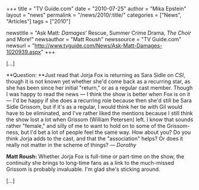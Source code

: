 +++
title = "TV Guide.com"
date = "2010-07-25"
author = "Mika Epstein"
layout = "news"
permalink = "/news/2010/:title/"
categories = ["News", "Articles"]
tags = ["2010"]

newstitle = "Ask Matt: *Damages*&#8216; Rescue, Summer Crime Drama, *The Choir* and More!"
newsauthor = "Matt Roush"
newssource = "TV Guide.com"
newsurl = "http://www.tvguide.com/News/Ask-Matt-Damages-1020939.aspx"
+++

[...]

**Question: **Just read that Jorja Fox is returning as Sara Sidle on *CSI*, though it is not known yet whether she'd come back as a recurring star, as she has been since her initial "return," or as a regular cast member. Though I was happy to read the news &mdash; I think the show is better when Fox is on it &mdash; I'd be happy if she does a recurring role because then she'd still be Sara Sidle Grissom, but if it's as a regular, I would think her tie with Gil would have to be eliminated, and I've rather liked the mentions because I still think the show lost a lot when Grissom (William Petersen) left. I know that sounds rather "female," and silly of me to want to hold on to some of the Grissom-ness, but I'd bet a lot of people feel the same way. How about you? Do you think Jorja adds to the cast, and that the "association" helps? Or does it really not matter in the scheme of things? &mdash; *Dorothy*

**Matt Roush:** Whether Jorja Fox is full-time or part-time on the show, the continuity she brings to long-time fans as a link to the much-missed Grissom is probably invaluable. I'm glad she's sticking around.

[...]  
